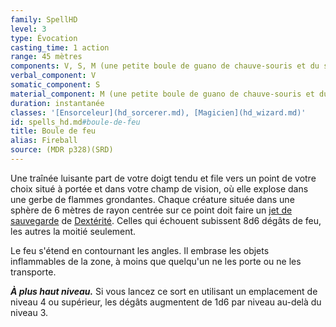 ```yaml
---
family: SpellHD
level: 3
type: Évocation
casting_time: 1 action
range: 45 mètres
components: V, S, M (une petite boule de guano de chauve-souris et du soufre)
verbal_component: V
somatic_component: S
material_component: M (une petite boule de guano de chauve-souris et du soufre)
duration: instantanée
classes: '[Ensorceleur](hd_sorcerer.md), [Magicien](hd_wizard.md)'
id: spells_hd.md#boule-de-feu
title: Boule de feu
alias: Fireball
source: (MDR p328)(SRD)
---
```


Une traînée luisante part de votre doigt tendu et file vers un point de votre choix situé à portée et dans votre champ de vision, où elle explose dans une gerbe de flammes grondantes. Chaque créature située dans une sphère de 6 mètres de rayon centrée sur ce point doit faire un [jet de sauvegarde](hd_abilities_jets_de_sauvegarde.md) de [Dextérité](hd_abilities_dexterity.md). Celles qui échouent subissent 8d6 dégâts de feu, les autres la moitié seulement.

Le feu s'étend en contournant les angles. Il embrase les objets inflammables de la zone, à moins que quelqu'un ne les porte ou ne les transporte.

**_À plus haut niveau._** Si vous lancez ce sort en utilisant un emplacement de niveau 4 ou supérieur, les dégâts augmentent de 1d6 par niveau au-delà du niveau 3.

